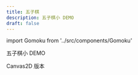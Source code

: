 ```yaml
---
title: 五子棋
description: 五子棋小 DEMO
draft: false
---
```


import Gomoku from '../src/components/Gomoku'

五子棋小 DEMO

<!-- truncate -->

Canvas2D 版本

<Gomoku />

<!-- WebGL 版本

<Gomoku webgl /> -->

[1]: https://www.shadertoy.com/
[2]: https://webglfundamentals.org/webgl/lessons/zh_cn/
[3]: https://www.shadertoy.com/user/iq
[4]: https://www.shadertoy.com/user/FabriceNeyret2